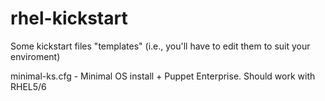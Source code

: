 rhel-kickstart
==============

Some kickstart files "templates" (i.e., you'll have to edit them to suit your enviroment) 


minimal-ks.cfg - Minimal OS install + Puppet Enterprise. Should work with RHEL5/6
